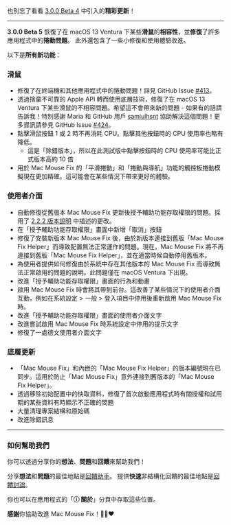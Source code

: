也別忘了看看 [3.0.0 Beta 4](https://github.com/noah-nuebling/mac-mouse-fix/releases/tag/3.0.0-Beta-4) 中引入的**精彩更新**！

---

**3.0.0 Beta 5** 恢復了在 macOS 13 Ventura 下某些**滑鼠**的**相容性**，並**修復**了許多應用程式中的**捲動問題**。
此外還包含了一些小修復和使用體驗改進。

以下是**所有新功能**：

### 滑鼠

- 修復了在終端機和其他應用程式中的捲動問題！詳見 GitHub Issue [#413](https://github.com/noah-nuebling/mac-mouse-fix/issues/413)。
- 透過捨棄不可靠的 Apple API 轉而使用底層技術，修復了在 macOS 13 Ventura 下某些滑鼠的不相容問題。希望這不會帶來新的問題 - 如果有的話請告訴我！特別感謝 Maria 和 GitHub 用戶 [samiulhsnt](https://github.com/samiulhsnt) 協助解決這個問題！更多資訊請參見 GitHub Issue [#424](https://github.com/noah-nuebling/mac-mouse-fix/issues/424)。
- 點擊滑鼠按鈕 1 或 2 時不再消耗 CPU。點擊其他按鈕時的 CPU 使用率也略有降低。
    - 這是「除錯版本」，所以在此測試版中點擊按鈕時的 CPU 使用率可能比正式版本高約 10 倍
- 用於 Mac Mouse Fix 的「平滑捲動」和「捲動與導航」功能的觸控板捲動模擬現在更加精確。這可能會在某些情況下帶來更好的體驗。

### 使用者介面

- 自動修復從舊版本 Mac Mouse Fix 更新後授予輔助功能存取權限的問題。採用了 [2.2.2 版本說明](https://github.com/noah-nuebling/mac-mouse-fix/releases/tag/2.2.2) 中描述的更改。
- 在「授予輔助功能存取權限」畫面中新增「取消」按鈕
- 修復了安裝新版本 Mac Mouse Fix 後，由於新版本連接到舊版「Mac Mouse Fix Helper」而導致配置無法正常運作的問題。現在，Mac Mouse Fix 將不再連接到舊版「Mac Mouse Fix Helper」，並在適當時候自動停用舊版本。
- 為使用者提供如何修復由於系統中存在其他版本的 Mac Mouse Fix 而導致無法正常啟用的問題的說明。此問題僅在 macOS Ventura 下出現。
- 改進「授予輔助功能存取權限」畫面的行為和動畫
- 啟用 Mac Mouse Fix 時會將其帶到前台。這改善了某些情況下的使用者介面互動，例如在系統設定 > 一般 > 登入項目中停用後重新啟用 Mac Mouse Fix 時。
- 改進「授予輔助功能存取權限」畫面的使用者介面文字
- 改進嘗試啟用 Mac Mouse Fix 時系統設定中停用的提示文字
- 修復了一處德文使用者介面文字

### 底層更新

- 「Mac Mouse Fix」和內嵌的「Mac Mouse Fix Helper」的版本編號現在已同步。這用於防止「Mac Mouse Fix」意外連接到舊版本的「Mac Mouse Fix Helper」。
- 透過移除初始配置中的快取資料，修復了首次啟動應用程式時有關授權和試用期的某些資料有時顯示不正確的問題
- 大量清理專案結構和原始碼
- 改進除錯訊息

---

### 如何幫助我們

你可以透過分享你的**想法**、**問題**和**回饋**來幫助我們！

分享**想法**和**問題**的最佳地點是[回饋助手](https://noah-nuebling.github.io/mac-mouse-fix-feedback-assistant/?type=bug-report)。
提供**快速**非結構化回饋的最佳地點是[回饋討論](https://github.com/noah-nuebling/mac-mouse-fix/discussions/366)。

你也可以在應用程式的「**ⓘ 關於**」分頁中存取這些位置。

**感謝**你協助改進 Mac Mouse Fix！💙💛❤️